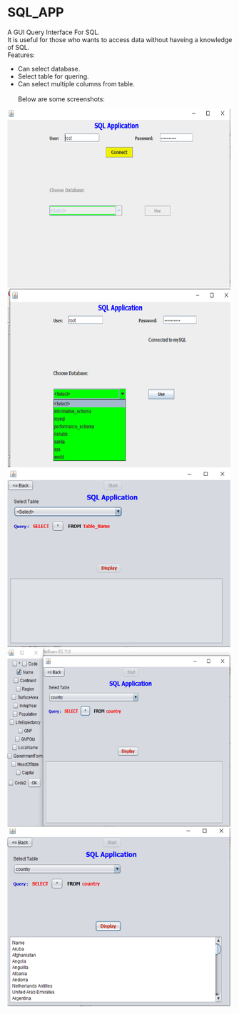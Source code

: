 # SQL_APP
A GUI Query Interface For SQL.
<Br>It is useful for those who wants to access data without haveing a knowledge of SQL.
<Br>Features:
* Can select database.
* Select table for quering.
* Can select multiple columns from table.
<Br><Br>Below are some screenshots:
<img src = "Image/1.PNG"  width = "500" height = "400" > 
<img src = "Image/5.png"  width = "500" height = "400" >
<img src = "Image/2.PNG"  width = "500" height = "400" >
<img src = "Image/3.PNG"  width = "500" height = "400" >
<img src = "Image/4.PNG"  width = "500" height = "400" >
